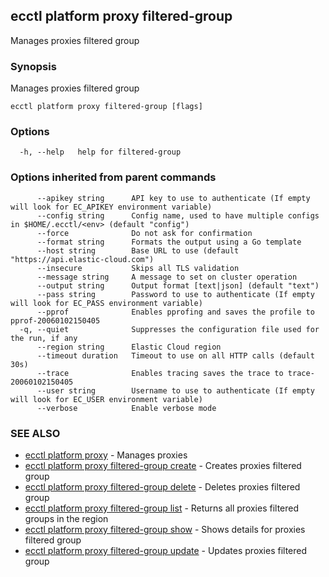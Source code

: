 ## ecctl platform proxy filtered-group

Manages proxies filtered group

### Synopsis

Manages proxies filtered group

```
ecctl platform proxy filtered-group [flags]
```

### Options

```
  -h, --help   help for filtered-group
```

### Options inherited from parent commands

```
      --apikey string      API key to use to authenticate (If empty will look for EC_APIKEY environment variable)
      --config string      Config name, used to have multiple configs in $HOME/.ecctl/<env> (default "config")
      --force              Do not ask for confirmation
      --format string      Formats the output using a Go template
      --host string        Base URL to use (default "https://api.elastic-cloud.com")
      --insecure           Skips all TLS validation
      --message string     A message to set on cluster operation
      --output string      Output format [text|json] (default "text")
      --pass string        Password to use to authenticate (If empty will look for EC_PASS environment variable)
      --pprof              Enables pprofing and saves the profile to pprof-20060102150405
  -q, --quiet              Suppresses the configuration file used for the run, if any
      --region string      Elastic Cloud region
      --timeout duration   Timeout to use on all HTTP calls (default 30s)
      --trace              Enables tracing saves the trace to trace-20060102150405
      --user string        Username to use to authenticate (If empty will look for EC_USER environment variable)
      --verbose            Enable verbose mode
```

### SEE ALSO

* [ecctl platform proxy](ecctl_platform_proxy.md)	 - Manages proxies
* [ecctl platform proxy filtered-group create](ecctl_platform_proxy_filtered-group_create.md)	 - Creates proxies filtered group
* [ecctl platform proxy filtered-group delete](ecctl_platform_proxy_filtered-group_delete.md)	 - Deletes proxies filtered group
* [ecctl platform proxy filtered-group list](ecctl_platform_proxy_filtered-group_list.md)	 - Returns all proxies filtered groups in the region
* [ecctl platform proxy filtered-group show](ecctl_platform_proxy_filtered-group_show.md)	 - Shows details for proxies filtered group
* [ecctl platform proxy filtered-group update](ecctl_platform_proxy_filtered-group_update.md)	 - Updates proxies filtered group

